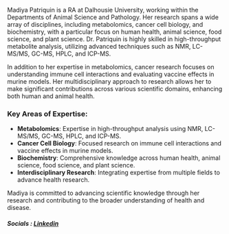 Madiya Patriquin is a RA at Dalhousie University, working within the Departments of Animal Science and Pathology. Her research spans a wide array of disciplines, including metabolomics, cancer cell biology, and biochemistry, with a particular focus on human health, animal science, food science, and plant science. Dr. Patriquin is highly skilled in high-throughput metabolite analysis, utilizing advanced techniques such as NMR, LC-MS/MS, GC-MS, HPLC, and ICP-MS.

In addition to her expertise in metabolomics,  cancer research focuses on understanding immune cell interactions and evaluating vaccine effects in murine models. Her multidisciplinary approach to research allows her to make significant contributions across various scientific domains, enhancing both human and animal health.

### Key Areas of Expertise:
- **Metabolomics**: Expertise in high-throughput analysis using NMR, LC-MS/MS, GC-MS, HPLC, and ICP-MS.
- **Cancer Cell Biology**: Focused research on immune cell interactions and vaccine effects in murine models.
- **Biochemistry**: Comprehensive knowledge across human health, animal science, food science, and plant science.
- **Interdisciplinary Research**: Integrating expertise from multiple fields to advance health research.

Madiya is committed to advancing scientific knowledge through her research and contributing to the broader understanding of health and disease.

##### Socials  : [Linkedin](https://www.linkedin.com/in/madiya-patriquin-b50120264/)
